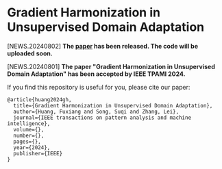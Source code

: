 # Gradient Harmonization in Unsupervised Domain Adaptation

[NEWS.20240802] **The [paper](https://arxiv.org/abs/2408.00288) has been released. The code will be uploaded soon.**

[NEWS.20240801] **The paper "Gradient Harmonization in Unsupervised Domain Adaptation" has been accepted by IEEE TPAMI 2024.**

If you find this repository is useful for you, please cite our paper:
```
@article{huang2024gh,
  title={Gradient Harmonization in Unsupervised Domain Adaptation},
  author={Huang, Fuxiang and Song, Suqi and Zhang, Lei},
  journal={IEEE transactions on pattern analysis and machine intelligence},
  volume={},
  number={},
  pages={},
  year={2024},
  publisher={IEEE}
}
```

